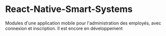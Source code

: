 # React-Native-Smart-Systems

Modules d'une application mobile pour l'administration des employés, avec connexion et inscription.
Il est encore en développement
